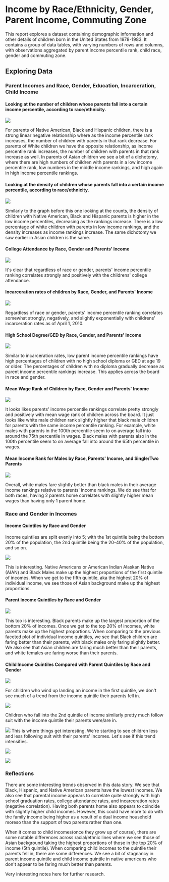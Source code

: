 Income by Race/Ethnicity, Gender, Parent Income, Commuting Zone
================

This report explores a dataset containing demographic information and other details of children born in the United States from 1978-1983. It contains a group of data tables, with varying numbers of rows and columns, with observations aggregated by parent income percentile rank, child race, gender and commuting zone.

Exploring Data
--------------

### Parent Incomes and Race, Gender, Education, Incarceration, Child Income

#### Looking at the number of children whose parents fall into a certain income percentile, according to race/ethnicity.

![](EEO_race_files/figure-markdown_github/unnamed-chunk-6-1.png)

For parents of Native American, Black and Hispanic children, there is a strong linear negative relationship where as the income percentile rank increases, the number of children with parents in that rank decrease. For parents of White children we have the opposite relationship, as income percentile rank increases, the number of children with parents in that rank increase as well. In parents of Asian children we see a bit of a dichotomy, where there are high numbers of children with parents in a low income percentile rank, low numbers in the middle income rankings, and high again in high income percentile rankings.

#### Looking at the density of children whose parents fall into a certain income percentile, according to race/ethnicity.

![](EEO_race_files/figure-markdown_github/unnamed-chunk-7-1.png)

Similarly to the graph before this one looking at the counts, the density of children with Native American, Black and Hispanic parents is higher in the low income percentiles, decreasing as the rankings increase. There is a low percentage of white children with parents in low income rankings, and the density increases as income rankings increase. The same dichotomy we saw earlier in Asian children is the same.

#### College Attendance by Race, Gender and Parents' Income

![](EEO_race_files/figure-markdown_github/unnamed-chunk-8-1.png)

It's clear that regardless of race or gender, parents' income percentile ranking correlates strongly and positively with the childrens' college attendance.

#### Incarceration rates of children by Race, Gender, and Parents' Income

![](EEO_race_files/figure-markdown_github/unnamed-chunk-9-1.png)

Regardless of race or gender, parents' income percentile ranking correlates somewhat strongly, negatively, and slightly exponentially with childrens' incarceration rates as of April 1, 2010.

#### High School Degree/GED by Race, Gender, and Parents' Income

![](EEO_race_files/figure-markdown_github/unnamed-chunk-10-1.png)

Similar to incarceration rates, low parent income percentile rankings have high percentages of children with no high school diploma or GED at age 19 or older. The percentages of children with no diploma gradually decrease as parent income percentile rankings increase. This applies across the board in race and gender.

#### Mean Wage Rank of Children by Race, Gender and Parents' Income

![](EEO_race_files/figure-markdown_github/unnamed-chunk-11-1.png)

It looks likes parents' income percentile rankings correlate pretty strongly and positively with mean wage rank of children across the board. It just looks like white male children rank slightly higher that black male children for parents with the same income percentile ranking. For example, white males with parents in the 100th percentile seem to on average fall into around the 75th percentile in wages. Black males with parents also in the 100th percentile seem to on average fall into around the 65th percentile in wages.

#### Mean Income Rank for Males by Race, Parents' Income, and Single/Two Parents

![](EEO_race_files/figure-markdown_github/unnamed-chunk-12-1.png)

Overall, white males fare slightly better than black males in their average income rankings relative to parents' income rankings. We do see that for both races, having 2 parents home correlates with slightly higher mean wages than having only 1 parent home.

### Race and Gender in Incomes

#### Income Quintiles by Race and Gender

Income quintiles are split evenly into 5; with the 1st quintile being the bottom 20% of the population, the 2nd quintile being the 20-40% of the population, and so on.

![](EEO_race_files/figure-markdown_github/unnamed-chunk-14-1.png)

This is interesting. Native Americans or American Indian Alaskan Native (AIAN) and Black Males make up the highest proportions of the first quintile of incomes. When we get to the fifth quintile, aka the highest 20% of individual income, we see those of Asian background make up the highest proportions.

#### Parent Income Quintiles by Race and Gender

![](EEO_race_files/figure-markdown_github/unnamed-chunk-16-1.png)

This too is interesting. Black parents make up the largest proportion of the bottom 20% of incomes. Once we get to the top 20% of incomes, white parents make up the highest proportions. When comparing to the previous faceted plot of individual income quintiles, we see that Black children are faring better than their parents, with black males only faring slightly better. We also see that Asian children are faring much better than their parents, and white females are faring worse than their parents.

#### Child Income Quintiles Compared with Parent Quintiles by Race and Gender

![](EEO_race_files/figure-markdown_github/unnamed-chunk-18-1.png)

For children who wind up landing an income in the first quintile, we don't see much of a trend from the income quintile their parents fell in.

![](EEO_race_files/figure-markdown_github/unnamed-chunk-20-1.png)

Children who fall into the 2nd quintile of income similarly pretty much follow suit with the income quintile their parents were/are in.

![](EEO_race_files/figure-markdown_github/unnamed-chunk-22-1.png) This is where things get interesting. We're starting to see children less and less following suit with their parents' incomes. Let's see if this trend intensifies.

![](EEO_race_files/figure-markdown_github/unnamed-chunk-24-1.png)

![](EEO_race_files/figure-markdown_github/unnamed-chunk-26-1.png)

### Reflections

There are some interesting trends observed in this data story. We see that Black, Hispanic, and Native American parents have the lowest incomes. We also see that parental income appears to correlate quite strongly with high school graduation rates, college attendance rates, and incarceration rates (negative correlation). Having both parents home also appears to coincide with slightly higher child incomes. However, this could have more to do with the family income being higher as a result of a dual income household moreso than the support of two parents rather than one.

When it comes to child incomes(once they grow up of course), there are some notable differences across racial/ethnic lines where we see those of Asian background taking the highest proportions of those in the top 20% of income (5th quintile). When comparing child incomes to the quintile their parents fell in, there are some differences. We see a bit of stagnancy in parent income quintile and child income quintile in native americans who don't appear to be faring much better than parents.

Very interesting notes here for further research.
